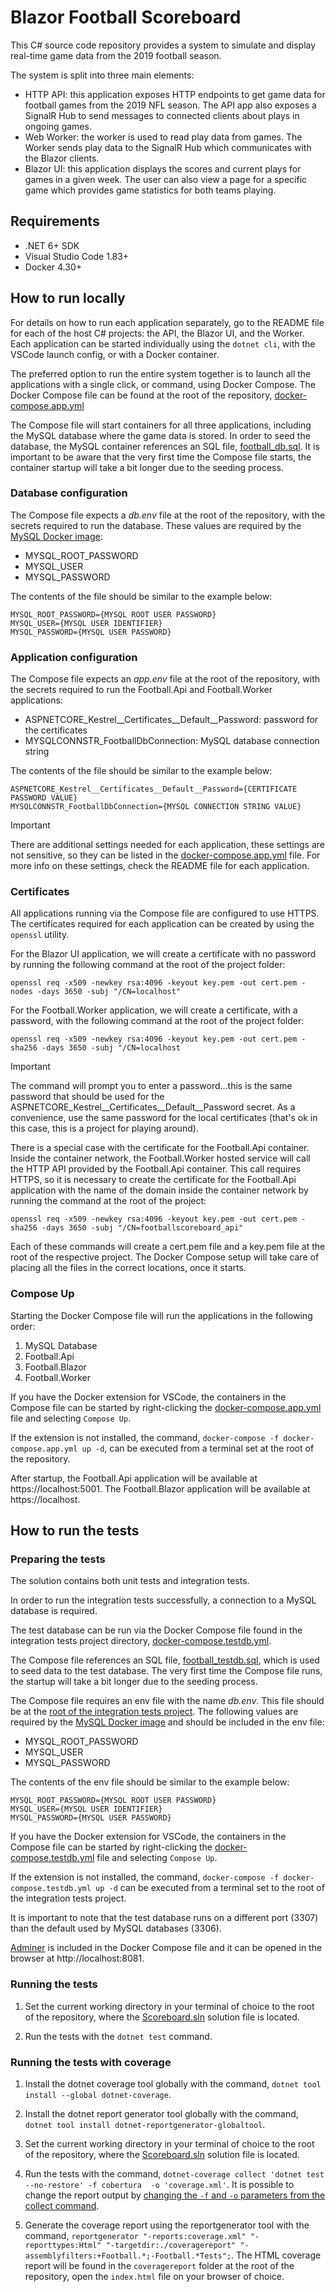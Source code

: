 # Blazor Football Scoreboard

This C# source code repository provides a system to simulate and display real-time game data from the 2019 football season.

The system is split into three main elements:
- HTTP API: this application exposes HTTP endpoints to get game data for football games from the 2019 NFL season. The API app also exposes a SignalR Hub to send messages to connected clients about plays in ongoing games.
- Web Worker: the worker is used to read play data from games. The Worker sends play data to the SignalR Hub which communicates with the Blazor clients.
- Blazor UI: this application displays the scores and current plays for games in a given week. The user can also view a page for a specific game which provides game statistics for both teams playing.

## Requirements

- .NET 6+ SDK
- Visual Studio Code 1.83+
- Docker 4.30+

## How to run locally

For details on how to run each application separately, go to the README file for each of the host C# projects: the API, the Blazor UI, and the Worker. Each application can be started individually using the `dotnet cli`, with the VSCode launch config, or with a Docker container.

The preferred option to run the entire system together is to launch all the applications with a single click, or command, using Docker Compose. The Docker Compose file can be found at the root of the repository, [docker-compose.app.yml](/docker-compose.app.yml)

The Compose file will start containers for all three applications, including the MySQL database where the game data is stored. In order to seed the database, the MySQL container references an SQL file, [football_db.sql](/data/football_db.sql).
It is important to be aware that the very first time the Compose file starts, the container startup will take a bit longer due to the seeding process.

### Database configuration

The Compose file expects a *db.env* file at the root of the repository, with the secrets required to run the database. These values are required by the [MySQL Docker image](https://hub.docker.com/_/mysql/):

- MYSQL_ROOT_PASSWORD
- MYSQL_USER
- MYSQL_PASSWORD

The contents of the file should be similar to the example below:

```
MYSQL_ROOT_PASSWORD={MYSQL ROOT USER PASSWORD}
MYSQL_USER={MYSQL USER IDENTIFIER}
MYSQL_PASSWORD={MYSQL USER PASSWORD}
```

### Application configuration

The Compose file expects an *app.env* file at the root of the repository, with the secrets required to run the Football.Api and Football.Worker applications:

- ASPNETCORE_Kestrel__Certificates__Default__Password: password for the certificates
- MYSQLCONNSTR_FootballDbConnection: MySQL database connection string

The contents of the file should be similar to the example below:

```
ASPNETCORE_Kestrel__Certificates__Default__Password={CERTIFICATE PASSWORD VALUE}
MYSQLCONNSTR_FootballDbConnection={MYSQL CONNECTION STRING VALUE}
```

> [!IMPORTANT]
> There are additional settings needed for each application, these settings are not sensitive, so they can be listed in the [docker-compose.app.yml](/docker-compose.app.yml) file. For more info on these settings, check the README file for each application.

### Certificates

All applications running via the Compose file are configured to use HTTPS. The certificates required for each application can be created by using the `openssl` utility.

For the Blazor UI application, we will create a certificate with no password by running the following command at the root of the project folder:

```
openssl req -x509 -newkey rsa:4096 -keyout key.pem -out cert.pem -nodes -days 3650 -subj "/CN=localhost"
```

For the Football.Worker application, we will create a certificate, with a password, with the following command at the root of the project folder:

```
openssl req -x509 -newkey rsa:4096 -keyout key.pem -out cert.pem -sha256 -days 3650 -subj "/CN=localhost
```

> [!IMPORTANT]
> The command will prompt you to enter a password...this is the same password that should be used for the ASPNETCORE_Kestrel__Certificates__Default__Password secret. As a convenience, use the same password for the local certificates (that's ok in this case, this is a project for playing around).

There is a special case with the certificate for the Football.Api container. Inside the container network, the Football.Worker hosted service will call the HTTP API provided by the Football.Api container. This call requires HTTPS, so it is necessary to create the certificate for the Football.Api application with the name of the domain inside the container network by running the command at the root of the project:

```
openssl req -x509 -newkey rsa:4096 -keyout key.pem -out cert.pem -sha256 -days 3650 -subj "/CN=footballscoreboard_api"
```

Each of these commands will create a cert.pem file and a key.pem file at the root of the respective project. The Docker Compose setup will take care of placing all the files in the correct locations, once it starts.

### Compose Up

Starting the Docker Compose file will run the applications in the following order:

1. MySQL Database
2. Football.Api
3. Football.Blazor
4. Football.Worker

If you have the Docker extension for VSCode, the containers in the Compose file can be started by right-clicking the [docker-compose.app.yml](/docker-compose.app.yml) file and selecting `Compose Up`.

If the extension is not installed, the command, `docker-compose -f docker-compose.app.yml up -d`, can be executed from a terminal set at the root of the repository.

After startup, the Football.Api application will be available at https://localhost:5001.
The Football.Blazor application will be available at https://localhost.

## How to run the tests

### Preparing the tests

The solution contains both unit tests and integration tests.

In order to run the integration tests successfully, a connection to a MySQL database is required.

The test database can be run via the Docker Compose file found in the integration tests project directory, [docker-compose.testdb.yml](/tests/Football.Application.IntegrationTests/docker-compose.testdb.yml).

The Compose file references an SQL file, [football_testdb.sql](/tests/Football.Application.IntegrationTests/data/football_testdb.sql), which is used to seed data to the test database. The very first time the Compose file runs, the startup will take a bit longer due to the seeding process.

The Compose file requires an env file with the name *db.env*. This file should be at the [root of the integration tests project](/tests/Football.Application.IntegrationTests/). The following values are required by the [MySQL Docker image](https://hub.docker.com/_/mysql/) and should be included in the env file:

- MYSQL_ROOT_PASSWORD
- MYSQL_USER
- MYSQL_PASSWORD

The contents of the env file should be similar to the example below:

```
MYSQL_ROOT_PASSWORD={MYSQL ROOT USER PASSWORD}
MYSQL_USER={MYSQL USER IDENTIFIER}
MYSQL_PASSWORD={MYSQL USER PASSWORD}
```

If you have the Docker extension for VSCode, the containers in the Compose file can be started by right-clicking the [docker-compose.testdb.yml](/tests/Football.Application.IntegrationTests/docker-compose.testdb.yml) file and selecting `Compose Up`.

If the extension is not installed, the command, `docker-compose -f docker-compose.testdb.yml up -d` can be executed from a terminal set to the root of the integration tests project.

It is important to note that the test database runs on a different port (3307) than the default used by MySQL databases (3306).

[Adminer](https://www.adminer.org/) is included in the Docker Compose file and it can be opened in the browser at http://localhost:8081.

### Running the tests

1. Set the current working directory in your terminal of choice to the root of the repository, where the [Scoreboard.sln](/Scoreboard.sln) solution file is located.

2. Run the tests with the `dotnet test` command.

### Running the tests with coverage

1. Install the dotnet coverage tool globally with the command, `dotnet tool install --global dotnet-coverage`.

2. Install the dotnet report generator tool globally with the command, `dotnet tool install dotnet-reportgenerator-globaltool`.

3. Set the current working directory in your terminal of choice to the root of the repository, where the [Scoreboard.sln](/Scoreboard.sln) solution file is located.

4. Run the tests with the command, `dotnet-coverage collect 'dotnet test --no-restore' -f cobertura  -o 'coverage.xml'`. It is possible to change the report output by [changing the `-f` and `-o` parameters from the collect command](https://learn.microsoft.com/en-us/dotnet/core/additional-tools/dotnet-coverage#dotnet-coverage-collect).

5. Generate the coverage report using the reportgenerator tool with the command, `reportgenerator "-reports:coverage.xml" "-reporttypes:Html" "-targetdir:./coveragereport" "-assemblyfilters:+Football.*;-Football.*Tests";`. The HTML coverage report will be found in the `coveragereport` folder at the root of the repository, open the `index.html` file on your browser of choice.
